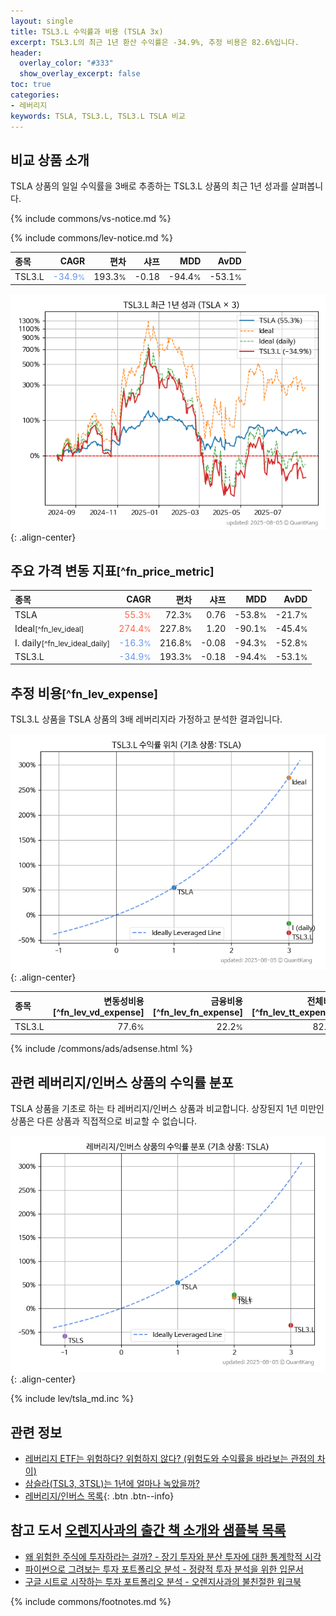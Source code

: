 ```yaml
---
layout: single
title: TSL3.L 수익률과 비용 (TSLA 3x)
excerpt: TSL3.L의 최근 1년 환산 수익률은 -34.9%, 추정 비용은 82.6%입니다.
header:
  overlay_color: "#333"
  show_overlay_excerpt: false
toc: true
categories:
- 레버리지
keywords: TSLA, TSL3.L, TSL3.L TSLA 비교
---
```


## 비교 상품 소개


TSLA 상품의 일일 수익률을 3배로 추종하는 TSL3.L 상품의 최근 1년 성과를 살펴봅니다.





{% include commons/vs-notice.md %}

{% include commons/lev-notice.md %}

| **종목** | **CAGR** | **편차** | **샤프** | **MDD** | **AvDD** |
| :------------ | ------: | -----------: | -------: | ------: | -------: |
| TSL3.L | <span style="color: cornflowerblue">-34.9<small>%</small></span> | 193.3<small>%</small> | -0.18 | -94.4<small>%</small> | -53.1<small>%</small> |

<!-- more -->


![TSL3.L](/lev/images/tsl3.png){: .align-center}


## 주요 가격 변동 지표<small>[^fn_price_metric]</small>


| **종목** | **CAGR** | **편차** | **샤프** | **MDD** | **AvDD** |
| :------------ | ------: | -----------: | -------: | ------: | -------: |
| TSLA | <span style="color: tomato">55.3<small>%</small></span> | 72.3<small>%</small> | 0.76 | -53.8<small>%</small> | -21.7<small>%</small> |
| Ideal<small>[^fn_lev_ideal]</small> | <span style="color: tomato">274.4<small>%</small></span> | 227.8<small>%</small> | 1.20 | -90.1<small>%</small> | -45.4<small>%</small> |
| I. daily<small>[^fn_lev_ideal_daily]</small> | <span style="color: cornflowerblue">-16.3<small>%</small></span> | 216.8<small>%</small> | -0.08 | -94.3<small>%</small> | -52.8<small>%</small> |
| TSL3.L | <span style="color: cornflowerblue">-34.9<small>%</small></span> | 193.3<small>%</small> | -0.18 | -94.4<small>%</small> | -53.1<small>%</small> |


## 추정 비용<small>[^fn_lev_expense]</small><a id="expense"></a>

TSL3.L 상품을 TSLA 상품의 3배 레버리지라 가정하고 분석한 결과입니다.

![TSL3.L](/lev/images/tsl3_ideal.png){: .align-center}

| **종목** | **변동성비용**[^fn_lev_vd_expense] | **금융비용**[^fn_lev_fn_expense] | **전체비용**[^fn_lev_tt_expense] |
| :------------ | ------: | -----------: | -------: |
| TSL3.L | 77.6<small>%</small> | 22.2<small>%</small> | 82.6<small>%</small> |

{% include /commons/ads/adsense.html %}



## 관련 레버리지/인버스 상품의 수익률 분포

TSLA 상품을 기초로 하는 타 레버리지/인버스 상품과 비교합니다. 상장된지 1년 미만인 상품은 다른 상품과 직접적으로 비교할 수 없습니다.

![TSLA](/lev/images/tsla_ideal.png){: .align-center}

{% include lev/tsla_md.inc %}


## 관련 정보

- [레버리지 ETF는 위험하다? 위험하지 않다? (위험도와 수익률을 바라보는 관점의 차이)](https://kongdori.tistory.com/182)
- [삼슬라(TSL3, 3TSL)는 1년에 얼마나 녹았을까?](https://kongdori.tistory.com/79)
- [레버리지/인버스 목록](/lev/){: .btn .btn--info}


## 참고 도서 [오렌지사과의 출간 책 소개와 샘플북 목록](https://kongdori.tistory.com/691)

- [왜 위험한 주식에 투자하라는 걸까? - 장기 투자와 분산 투자에 대한 통계학적 시각](https://kongdori.tistory.com/421)
- [파이썬으로 그려보는 투자 포트폴리오 분석  - 정량적 투자 분석을 위한 입문서](https://kongdori.tistory.com/643)
- [구글 시트로 시작하는 투자 포트폴리오 분석 - 오렌지사과의 불친절한 워크북](https://kongdori.tistory.com/449)

{% include commons/footnotes.md %}